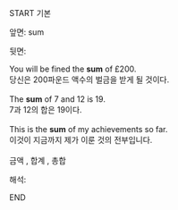 START
기본

앞면:
sum


뒷면:
<div><div>You will be fined the <b>sum</b> of £200. </div><div>당신은 200파운드 액수의 벌금을 받게 될 것이다.</div></div><div><br></div><div>The <strong>sum</strong> of 7 and 12 is 19. <br></div><div><div><div>7과 12의 합은 19이다.</div></div><div><br></div><div><div>This is the <b>sum</b> of my achievements so far. </div><div>이것이 지금까지 제가 이룬 것의 전부입니다.</div></div><div><br></div>금액 , 합계 , 총합</div>


해석:

END